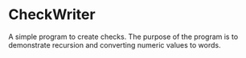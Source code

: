 # CheckWriter

A simple program to create checks. The purpose of the program is to demonstrate recursion and converting numeric values 
to words.
